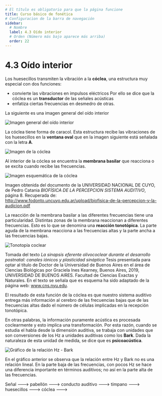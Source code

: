 ```yaml
---
# El título es obligatorio para que la página funcione
title: Curso básico de fonética
# Configuracion de la barra de navegación
sidebar:
  # Nombre
  label: 4.3 Oído interior
  # Orden (Número más bajo aparece más arriba)
  order: 22
---
```

# 4.3 Oído interior

Los huesecillos transmiten la vibración a la **cóclea**, una estructura muy especial con dos funciones:
- convierte las vibraciones en impulsos eléctricos Por ello se dice que la cóclea es un **transductor** de las señales acústicas
- enfatiza ciertas frecuencias en desmedro de otras. 

La siguiente es una imagen general del oído interior

![Imagen general del oído interior](https://upload.wikimedia.org/wikipedia/commons/2/21/Blausen_0329_EarAnatomy_InternalEar-es.png)

La cóclea tiene forma de caracol. Esta estructura recibe las vibraciones de los huesecillos en la **ventana oval** que en la imagen siguiente está señalada con la letra **A**.

![Imagen de la cóclea](https://upload.wikimedia.org/wikipedia/commons/5/5f/Inner_ear_1.png)

Al interior de la cóclea se encuentra la **membrana basilar** que reacciona o se excita cuando recibe las  frecuencias.

![Imagen esquemática de la cóclea](/imagenes/esquema_coclea.png)

Imagen obtenida del documento de la UNIVERSIDAD NACIONAL DE CUYO, de Pedro Catania *BIOFÍSICA DE LA PERCEPCION SISTEMA AUDITIVO*, página 8. Recuperada de: 
http://www.fodonto.uncuyo.edu.ar/upload/biofisica-de-la-percepcion-y-la-audicion.pdf

La reacción de la membrana basilar a las diferentes frecuencias tiene una particularidad. Distintas zonas de la membrana reaccionan a diferentes frecuencias. Esto es lo que se denomina una **reacción tonotópica**. La parte aguda de la membrana reacciona a las frecuencias altas y la parte ancha a las frecuencias bajas.

![Tonotopía coclear](/imagenes/tonotopia_coclear.png)

Tomada del texto *La sinapsis eferente olivococlear durante el desarrollo postnatal: canales iónicos y plasticidad sináptica* Tesis presentada para optar al título de Doctor de la Universidad de Buenos Aires en el área de Ciencias Biológicas por Graciela Ines Kearney, Buenos Aires, 2019, UNIVERSIDAD DE BUENOS AIRES. Facultad de Ciencias Exactas y Naturales. En el texto se señala que es esquema ha sido adaptado de la página web: www.cns.nyu.edu.

El resultado de esta función de la cóclea es que nuestro sistema auditivo entrega más información al cerebro de las frecuencias bajas que de las frecuencias altas dado el número de células implicadas en la recepción tonotópica.

En otras palabras, la información puramente acústica es procesada coclearmente y esto implica una transformación. Por esta razón, cuando se estudia el habla desde la dimensión auditiva, se trabaja con unidades que son conversiones de los Hz a unidades auditivas como los **Bark**. Dada la naturaleza de esta unidad de medida, se dice que es **psicoacústica**.

![Gráfico de la relación Hz - Bark](https://upload.wikimedia.org/wikipedia/commons/9/9b/Bark_scale_approximation.png)

En el gráfico anterior se observa que la relación entre Hz y Bark no es una relación lineal. En la parte baja de las frecuencias, con pocos Hz se hace una diferencia importante en términos auditivos; no así en la parte alta de las frecuencias.

Señal ---> pabellón ---> conducto auditivo ---> tímpano ---> huesecillos ---> cóclea --->

